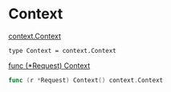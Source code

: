 # Context

[context.Context](https://pkg.go.dev/golang.org/x/net/context#Context)
```
type Context = context.Context
```
[func (*Request) Context](https://pkg.go.dev/net/http#Request.Context)
```go
func (r *Request) Context() context.Context
```
